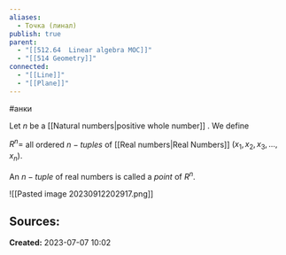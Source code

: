 ```yaml
---
aliases:
  - Точка (линал)
publish: true
parent:
  - "[[512.64  Linear algebra MOC]]"
  - "[[514 Geometry]]"
connected:
  - "[[Line]]"
  - "[[Plane]]"
---
```

#анки

Let $n$ be a [[Natural numbers|positive whole number]] . We define

$R^n =$ all ordered $n-tuples$ of [[Real numbers|Real Numbers]] $(x_1,x_2,x_3,...,x_n)$.

An $n-tuple$ of real numbers is called a _point_ of $R^n$.

![[Pasted image 20230912202917.png]]









**Sources:**
- 



**Created:** 2023-07-07 10:02